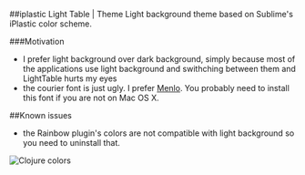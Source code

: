 ##iplastic Light Table | Theme
Light background theme based on Sublime's iPlastic color scheme.

###Motivation

- I prefer light background over dark background, simply because most of the applications use light background and swithching between them and LightTable hurts my eyes
- the courier font is just ugly. I prefer [Menlo](https://www.typewolf.com/site-of-the-day/fonts/menlo). You probably need to install this font if you are not on Mac OS X.

##Known issues

- the Rainbow plugin's colors are not compatible with light background so you need to uninstall that.

![Clojure colors](/../screenshots/clojure.png?raw=true "Clojure source")